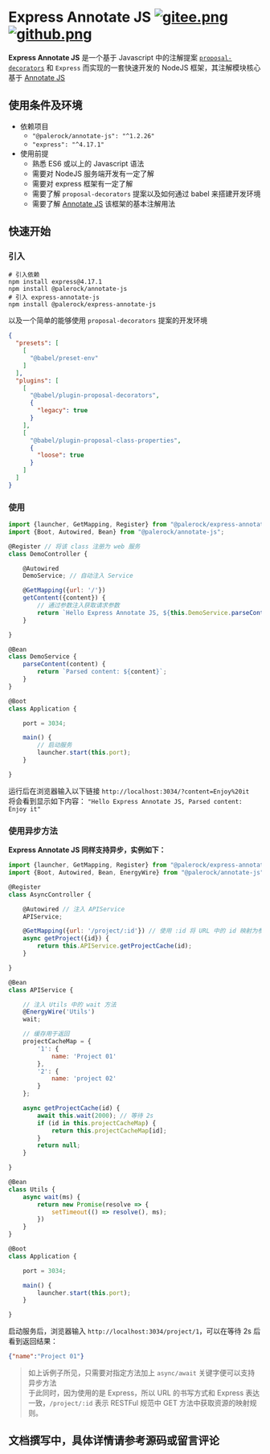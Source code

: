 # Express Annotate JS [![gitee.png](https://palerock.cn/api-provider/files/view?identity=L2FydGljbGUvaW1hZ2UvMjAyMDA2MjkxNTQyMTMwNzVXcWZyU2dTbC5wbmc=&w=15)](https://gitee.com/HGJing/express-annotate-js) [![github.png](https://palerock.cn/api-provider/files/view?identity=L2FydGljbGUvaW1hZ2UvMjAyMDA2MjkxNjU3NDkzMDkybWNLRXhHMi5wbmc=&w=15)](https://github.com/canguser/express-annotate-js)

**Express Annotate JS** 是一个基于 Javascript 中的注解提案 [`proposal-decorators`](https://babeljs.io/docs/en/babel-plugin-proposal-decorators) 和 `Express` 而实现的一套快速开发的 NodeJS 框架，其注解模块核心基于 [Annotate JS](https://github.com/canguser/annotate-js)  
## 使用条件及环境  
- 依赖项目
    - `"@palerock/annotate-js": "^1.2.26"`
    - `"express": "^4.17.1"`
- 使用前提
    - 熟悉 ES6 或以上的 Javascript 语法
    - 需要对 NodeJS 服务端开发有一定了解
    - 需要对 express 框架有一定了解
    - 需要了解 `proposal-decorators` 提案以及如何通过 babel 来搭建开发环境
    - 需要了解 [Annotate JS](https://github.com/canguser/annotate-js) 该框架的基本注解用法
## 快速开始
### 引入
```shell script
# 引入依赖
npm install express@4.17.1
npm install @palerock/annotate-js
# 引入 express-annotate-js
npm install @palerock/express-annotate-js
```
以及一个简单的能够使用 `proposal-decorators` 提案的开发环境
```json
{
  "presets": [
    [
      "@babel/preset-env"
    ]
  ],
  "plugins": [
    [
      "@babel/plugin-proposal-decorators",
      {
        "legacy": true
      }
    ],
    [
      "@babel/plugin-proposal-class-properties",
      {
        "loose": true
      }
    ]
  ]
}
```
### 使用
```javascript
import {launcher, GetMapping, Register} from "@palerock/express-annotate-js";
import {Boot, Autowired, Bean} from "@palerock/annotate-js"; 

@Register // 将该 class 注册为 web 服务
class DemoController {

    @Autowired
    DemoService; // 自动注入 Service

    @GetMapping({url: '/'})
    getContent({content}) {
        // 通过参数注入获取请求参数
        return `Hello Express Annotate JS, ${this.DemoService.parseContent(content)}`;
    }

}

@Bean
class DemoService {
    parseContent(content) {
        return `Parsed content: ${content}`;
    }
}

@Boot
class Application {

    port = 3034;

    main() {
        // 启动服务
        launcher.start(this.port);
    }

}
```
运行后在浏览器输入以下链接 `http://localhost:3034/?content=Enjoy%20it`  
将会看到显示如下内容： `"Hello Express Annotate JS, Parsed content: Enjoy it"`  

### 使用异步方法

**Express Annotate JS 同样支持异步，实例如下：**

```javascript
import {launcher, GetMapping, Register} from "@palerock/express-annotate-js";
import {Boot, Autowired, Bean, EnergyWire} from "@palerock/annotate-js"; 

@Register
class AsyncController {

    @Autowired // 注入 APIService
    APIService;

    @GetMapping({url: '/project/:id'}) // 使用 :id 将 URL 中的 id 映射为参数并注入到方法中
    async getProject({id}) {
        return this.APIService.getProjectCache(id);
    }

}

@Bean
class APIService {

    // 注入 Utils 中的 wait 方法
    @EnergyWire('Utils')
    wait;

    // 缓存用于返回
    projectCacheMap = {
        '1': {
            name: 'Project 01'
        },
        '2': {
            name: 'project 02'
        }
    };

    async getProjectCache(id) {
        await this.wait(2000); // 等待 2s 
        if (id in this.projectCacheMap) {
            return this.projectCacheMap[id];
        }
        return null;
    }

}

@Bean
class Utils {
    async wait(ms) {
        return new Promise(resolve => {
            setTimeout(() => resolve(), ms);
        })
    }
}

@Boot
class Application {

    port = 3034;

    main() {
        launcher.start(this.port);
    }

}
```

启动服务后，浏览器输入 `http://localhost:3034/project/1`，可以在等待 2s 后看到返回结果： 

```json
{"name":"Project 01"}
```

> 如上诉例子所见，只需要对指定方法加上 `async/await` 关键字便可以支持异步方法  
于此同时，因为使用的是 Express，所以 URL 的书写方式和 Express 表达一致，`/project/:id` 表示 RESTFul 规范中 GET 方法中获取资源的映射规则。

## 文档撰写中，具体详情请参考源码或留言评论